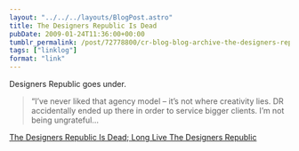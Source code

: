 ```yaml
---
layout: "../../../layouts/BlogPost.astro"
title: The Designers Republic Is Dead
pubDate: 2009-01-24T11:36:00+00:00
tumblr_permalink: /post/72778800/cr-blog-blog-archive-the-designers-republic-is
tags: ["linklog"]
format: "link"
---
```


Designers Republic goes under.

> &ldquo;I&rsquo;ve never liked that agency model &#8211; it&rsquo;s not where creativity lies. DR accidentally ended up there in order to service bigger clients. I&rsquo;m not being ungrateful&hellip;

[The Designers Republic Is Dead; Long Live The Designers Republic][1]

[1]: http://www.creativereview.co.uk/crblog/the-designers-republic-is-dead-long-live-the-designers-republic/
